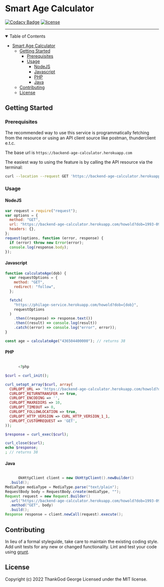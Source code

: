 # Smart Age Calculator

[![Codacy Badge](https://app.codacy.com/project/badge/Grade/6e057888e4234d5fae98d01aeb23da08)](https://www.codacy.com/gh/gthankgod/howold/dashboard?utm_source=github.com&utm_medium=referral&utm_content=gthankgod/howold&utm_campaign=Badge_Grade) [![license](https://img.shields.io/github/license/dec0dOS/amazing-github-template.svg?style=flat-square)](LICENSE)

<hr/>
<details open="open">
<summary>Table of Contents</summary>

- [Smart Age Calculator](#smart-age-calculator)
  - [Getting Started](#getting-started)
    - [Prerequisites](#prerequisites)
    - [Usage](#usage)
      - [NodeJS](#nodejs)
      - [Javascript](#javascript)
      - [PHP](#php)
      - [Java](#java)
  - [Contributing](#contributing)
  - [License](#license)

</details>

## Getting Started

### Prerequisites

The recommended way to use this service is programmatically fetching from the resource or using an API client source like postman, thunderclient e.t.c.

The base url is `https://backend-age-calculator.herokuapp.com`

The easiest way to using the feature is by calling the API resource via the terminal:

```sh
curl --location --request GET 'https://backend-age-calculator.herokuapp.com/howold?dob=1993-09-06'
```

### Usage

#### NodeJS

```js
var request = require("request");
var options = {
  method: "GET",
  url: "https://backend-age-calculator.herokuapp.com/howold?dob=1993-09-06",
  headers: {},
};
request(options, function (error, response) {
  if (error) throw new Error(error);
  console.log(response.body);
});
```

#### Javascript

```js
function calculateAge(dob) {
  var requestOptions = {
    method: "GET",
    redirect: "follow",
  };

  fetch(
    "https://philage-service.herokuapp.com/howold?dob={dob}",
    requestOptions
  )
    .then((response) => response.text())
    .then((result) => console.log(result))
    .catch((error) => console.log("error", error));
}

const age = calculateAge("436504400000"); // returns 38
```

#### PHP

```php

      <?php

$curl = curl_init();

curl_setopt_array($curl, array(
  CURLOPT_URL => 'https://backend-age-calculator.herokuapp.com/howold?dob=1993-09-06',
  CURLOPT_RETURNTRANSFER => true,
  CURLOPT_ENCODING => '',
  CURLOPT_MAXREDIRS => 10,
  CURLOPT_TIMEOUT => 0,
  CURLOPT_FOLLOWLOCATION => true,
  CURLOPT_HTTP_VERSION => CURL_HTTP_VERSION_1_1,
  CURLOPT_CUSTOMREQUEST => 'GET',
));

$response = curl_exec($curl);

curl_close($curl);
echo $response;
; // returns 38
```

#### Java

```java

      OkHttpClient client = new OkHttpClient().newBuilder()
  .build();
MediaType mediaType = MediaType.parse("text/plain");
RequestBody body = RequestBody.create(mediaType, "");
Request request = new Request.Builder()
  .url("https://backend-age-calculator.herokuapp.com/howold?dob=1993-09-06")
  .method("GET", body)
  .build();
Response response = client.newCall(request).execute();
```

## Contributing

In lieu of a formal styleguide, take care to maintain the existing coding style.
Add unit tests for any new or changed functionality. Lint and test your code
using [grunt](http://gruntjs.com/).

## License

Copyright (c) 2022 ThankGod George
Licensed under the MIT license.
